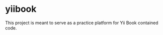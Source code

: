 yiibook
=======

This project is meant to serve as a practice platform for Yii Book contained code.
